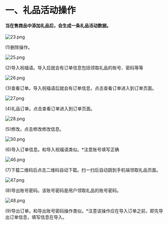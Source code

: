 # 一、礼品活动操作

#### 当在售商品中添加礼品后，会生成一条礼品活动数据。

![23.png](http://tradeany-test.oss-cn-qingdao.aliyuncs.com/2020/10/12/MjAyMDEwMTIwNjUwMzYyMw==.png)

(1)删除操作。

![25.png](http://tradeany-test.oss-cn-qingdao.aliyuncs.com/2020/10/12/MjAyMDEwMTIwNjUxMTAyNQ==.png)

(2)导入祝福语。导入后就会有订单信息包括领取礼品的账号、密码等等

![26.png](http://tradeany-test.oss-cn-qingdao.aliyuncs.com/2020/10/12/MjAyMDEwMTIwNjUxNTQyNg==.png)

(3)查看订单。导入祝福语后就会有订单信息，点击查看订单进入到订单页面。

![27.png](http://tradeany-test.oss-cn-qingdao.aliyuncs.com/2020/10/12/MjAyMDEwMTIwNjUyNDgyNw==.png)

(4)礼品订单。点击查看订单进入到订单页面。

![28.png](http://tradeany-test.oss-cn-qingdao.aliyuncs.com/2020/10/12/MjAyMDEwMTIwNjUzMjIyOA==.png)

(5)修改。点击修改修改信息。

![30.png](http://tradeany-test.oss-cn-qingdao.aliyuncs.com/2020/10/12/MjAyMDEwMTIwNjU0MDAzMA==.png)

(6)导入订单信息。和导入祝福语类似。*注意账号填写正确

![46.png](http://tradeany-test.oss-cn-qingdao.aliyuncs.com/2020/10/12/MjAyMDEwMTIwODMwMTg0Ng==.png)

(7)下载二维码后点击二维码自动下载。扫一扫后自动跳到手机端领取礼品页面。

![47.png](http://tradeany-test.oss-cn-qingdao.aliyuncs.com/2020/10/12/MjAyMDEwMTIwODMzMDI0Nw==.png)

(8)导出账号密码。该账号密码是用户领取礼品的账号密码。

![48.png](http://tradeany-test.oss-cn-qingdao.aliyuncs.com/2020/10/12/MjAyMDEwMTIwODM4MDM0OA==.png)

(9)导出订单。和导出账号密码操作类似。*注意该操作应在导入订单之前，即先导出订单信息，填写信息在导入。  
